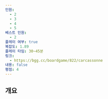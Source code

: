 ```yaml
---
인원:
  - 2
  - 3
  - 4
  - 5
베스트 인원:
  - 2
플레이 여부: true
복잡도: 1.89
플레이 타임: 30~45분
링크:
  - https://bgg.cc/boardgame/822/carcassonne
내용: false
평점: 4
---
```

## 개요